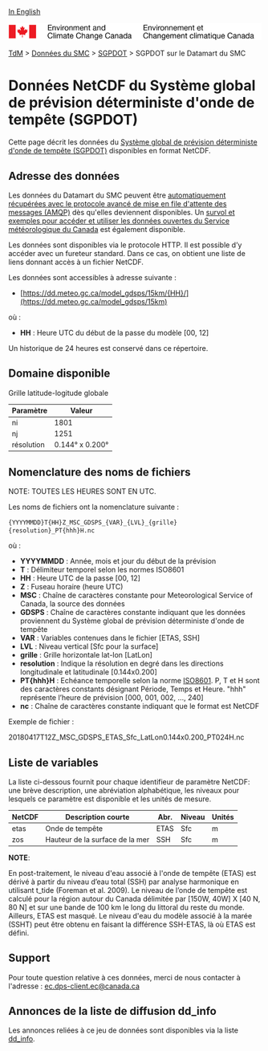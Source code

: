 [In English](readme_gdsps-datamart_en.md)

![ECCC logo](../../img_eccc-logo.png)

[TdM](../../readme_fr.md) > [Données du SMC](../../readme_fr.md) > [SGPDOT](readme_gdsps_fr.md) > SGPDOT sur le Datamart du SMC

# Données NetCDF du Système global de prévision déterministe d'onde de tempête (SGPDOT)

Cette page décrit les données du [Système global de prévision déterministe d'onde de tempête (SGPDOT)](readme_gdsps_fr.md) disponibles en format NetCDF.

## Adresse des données

Les données du Datamart du SMC peuvent être [automatiquement récupérées avec le protocole avancé de mise en file d'attente des messages (AMQP)](../../msc-datamart/amqp_fr.md) dès qu'elles deviennent disponibles. Un [survol et exemples pour accéder et utiliser les données ouvertes du Service météorologique du Canada](../../usage/readme_fr.md) est également disponible.

Les données sont disponibles via le protocole HTTP. Il est possible d’y accéder avec un fureteur standard. Dans ce cas, on obtient une liste de liens donnant accès à un fichier NetCDF.

Les données sont accessibles à adresse suivante :

* [https://dd.meteo.gc.ca/model_gdsps/15km/{HH}/](https://dd.meteo.gc.ca/model_gdsps/15km)

où :

* __HH__ : Heure UTC du début de la passe du modèle [00, 12]

Un historique de 24 heures est conservé dans ce répertoire.

## Domaine disponible

Grille latitude-logitude globale

| Paramètre | Valeur |
| ------ | ------ |
| ni | 1801 |
| nj | 1251 |
| résolution | 0.144° x 0.200° |

## Nomenclature des noms de fichiers

NOTE: TOUTES LES HEURES SONT EN UTC.

Les noms de fichiers ont la nomenclature suivante :

```
{YYYYMMDD}T{HH}Z_MSC_GDSPS_{VAR}_{LVL}_{grille}{resolution}_PT{hhh}H.nc
```

où :

* __YYYYMMDD__ : Année, mois et jour du début de la prévision
* __T__ : Délimiteur temporel selon les normes ISO8601
* __HH__ : Heure UTC de la passe [00, 12]
* __Z__ : Fuseau horaire (heure UTC)
* __MSC__ : Chaîne de caractères constante pour Meteorological Service of Canada, la source des données
* __GDSPS__ : Chaîne de caractères constante indiquant que les données proviennent du Système global de prévision déterministe d'onde de tempête 
* __VAR__ : Variables contenues dans le fichier [ETAS, SSH]
* __LVL__ : Niveau vertical [Sfc pour la surface]
* __grille__ : Grille horizontale lat-lon [LatLon]
* __resolution__ : Indique la résolution en degré dans les directions longitudinale et latitudinale [0.144x0.200]
* __PT{hhh}H__ : Echéance temporelle selon la norme [ISO8601](https://en.wikipedia.org/wiki/ISO_8601). P, T et H sont des caractères constants désignant Période, Temps et Heure. "hhh" représente l’heure de prévision  [000, 001, 002, ..., 240]
* __nc__ : Chaîne de caractères constante indiquant que le format est NetCDF

Exemple de fichier :

20180417T12Z_MSC_GDSPS_ETAS_Sfc_LatLon0.144x0.200_PT024H.nc

##   Liste de variables

La liste ci-dessous fournit pour chaque identifieur de paramètre NetCDF: une brève description, une abréviation alphabétique, les niveaux pour lesquels ce paramètre est disponible et les unités de mesure.


|  NetCDF  |   Description courte |                        Abr.|   Niveau | Unités|
|----------|--------|--------|--------|--------|
| etas     |  Onde de tempête                 |         ETAS  |  Sfc | m |
| zos      |  Hauteur de la surface de la mer  |          SSH  |  Sfc | m |

__NOTE__:

En post-traitement, le niveau d'eau associé à l'onde de tempête (ETAS) est dérivé à partir du niveau d’eau total (SSH) par analyse harmonique en utilisant t_tide (Foreman et al. 2009). Le niveau de l’onde de tempête est calculé pour la région autour du Canada délimitée par [150W, 40W] X [40 N, 80 N] et sur une bande de 100 km le long du littoral du reste du monde. Ailleurs, ETAS est masqué. Le niveau d'eau du modèle associé à la marée (SSHT) peut être obtenu en faisant la différence SSH-ETAS, là où ETAS est défini.

## Support

Pour toute question relative à ces données, merci de nous contacter à l'adresse : [ec.dps-client.ec@canada.ca](mailto:ec.dps-client.ec@canada.ca)

## Annonces de la liste de diffusion dd_info

Les annonces reliées à ce jeu de données sont disponibles via la liste [dd_info](https://lists.ec.gc.ca/cgi-bin/mailman/listinfo/dd_info).
